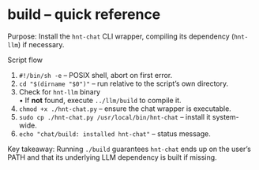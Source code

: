 # build – quick reference

Purpose: Install the `hnt-chat` CLI wrapper, compiling its dependency (`hnt-llm`) if necessary.

Script flow
1. `#!/bin/sh -e` – POSIX shell, abort on first error.
2. `cd "$(dirname "$0")"` – run relative to the script’s own directory.
3. Check for `hnt-llm` binary  
   • If **not** found, execute `../llm/build` to compile it.
4. `chmod +x ./hnt-chat.py` – ensure the chat wrapper is executable.
5. `sudo cp ./hnt-chat.py /usr/local/bin/hnt-chat` – install it system-wide.
6. `echo "chat/build: installed hnt-chat"` – status message.

Key takeaway: Running `./build` guarantees `hnt-chat` ends up on the user’s PATH and that its underlying LLM dependency is built if missing.
